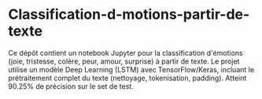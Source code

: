 # Classification-d-motions-partir-de-texte
Ce dépôt contient un notebook Jupyter pour la classification d'émotions (joie, tristesse, colère, peur, amour, surprise) à partir de texte. Le projet utilise un modèle Deep Learning (LSTM) avec TensorFlow/Keras, incluant le prétraitement complet du texte (nettoyage, tokenisation, padding). Atteint 90.25% de précision sur le set de test.
